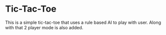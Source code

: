 # Tic-Tac-Toe
This is a simple tic-tac-toe that uses a rule based AI to play with user. Along with that 2 player mode is also added. 
